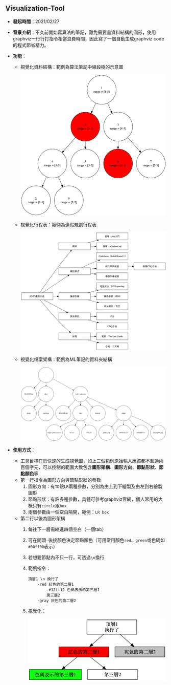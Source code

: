 Visualization-Tool
---

- **發起時間**：2021/02/27
- **背景介紹**：不久前開始寫算法的筆記，難免需要畫資料結構的圖形，使用graphviz一行行打指令相當浪費時間，因此寫了一個自動生成graphviz code的程式節省精力。
- **功能**：
  - 視覺化資料結構：範例為算法筆記中線段樹的示意圖

    ![](sample/structure.png)
  
  - 視覺化行程表：範例為連假規劃行程表

    ![](sample/work.png)

  - 視覺化檔案架構：範例為ML筆記的資料夾結構

    ![](sample/tree.png)

- **使用方式**：
  - 工具目標在於快速的生成視覺圖，如上三個範例原始輸入應該都不超過兩百個字元，可以控制的範圍大致包含**圖形架構**、**圖形方向**、**節點形狀**、**節點顏色**等
  - 第一行指令為圖形方向與節點形狀的參數
    1. 圖形方向：有```TD```跟```LR```兩種參數，分別為由上到下繪製及由左到右繪製圖形
    2. 節點形狀：有許多種參數，具體可參考graphviz官網，個人常用的大概只有```circle```跟```box```
    3. 兩個參數由一個空白隔開，範例：```LR box```
  - 第二行以後為圖形架構
    1. 每往下一層需縮進四個空白（一個tab）
    2. 可在開頭```-```後接顏色決定節點顏色（可用常用顏色```red```、```green```或色碼如```#00ff00```表示）
    3. 若想要節點內不只一行，可透過```\n```換行
    4. 範例指令：
       ``` 
       頂層1 \n 換行了
           -red 紅色的第二層1
               -#12ff12 色碼表示的第三層1
               第三層2
           -gray 灰色的第二層2
       ```
    5. 視覺化：
       
       ![](sample/sample1.png)